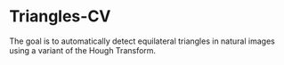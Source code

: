 # Triangles-CV
The goal is to automatically detect equilateral triangles in natural images using a variant of the Hough Transform.
